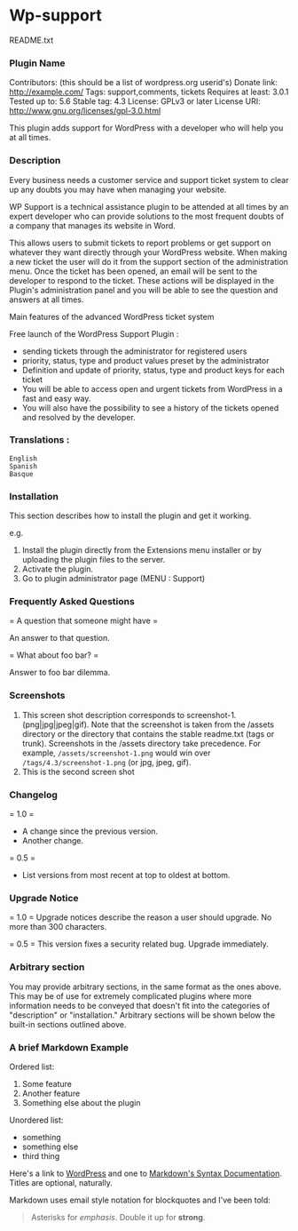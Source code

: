 # Wp-support


README.txt

### Plugin Name

Contributors: (this should be a list of wordpress.org userid's)
Donate link: http://example.com/
Tags: support,comments, tickets
Requires at least: 3.0.1
Tested up to: 5.6
Stable tag: 4.3
License: GPLv3 or later
License URI: http://www.gnu.org/licenses/gpl-3.0.html

This plugin adds support for WordPress with a developer who will help you at all times.

###  Description

Every business needs a customer service and support ticket system to clear up any doubts you may have when managing your website.

WP Support is a technical assistance plugin to be attended at all times by an expert developer who can provide solutions to the most frequent doubts of a company that manages its website in Word.

This allows users to submit tickets to report problems or get support on whatever they want directly through your WordPress website. When making a new ticket the user will do it from the support section of the administration menu. Once the ticket has been opened, an email will be sent to the developer to respond to the ticket. These actions will be displayed in the Plugin's administration panel and you will be able to see the question and answers at all times.

Main features of the advanced WordPress ticket system

Free launch of the WordPress Support Plugin :

* sending tickets through the administrator for registered users
* priority, status, type and product values preset by the administrator
* Definition and update of priority, status, type and product keys for each ticket
* You will be able to access open and urgent tickets from WordPress in a fast and easy way.
* You will also have the possibility to see a history of the tickets opened and resolved by the developer.

### Translations :

    English  
    Spanish 
    Basque 

### Installation

This section describes how to install the plugin and get it working.

e.g.

1. Install the plugin directly from the Extensions menu installer or by uploading the plugin files to the server.
1. Activate the plugin.
1. Go to plugin administrator page (MENU : Support)

###  Frequently Asked Questions

= A question that someone might have =

An answer to that question.

= What about foo bar? =

Answer to foo bar dilemma.

###  Screenshots

1. This screen shot description corresponds to screenshot-1.(png|jpg|jpeg|gif). Note that the screenshot is taken from
the /assets directory or the directory that contains the stable readme.txt (tags or trunk). Screenshots in the /assets
directory take precedence. For example, `/assets/screenshot-1.png` would win over `/tags/4.3/screenshot-1.png`
(or jpg, jpeg, gif).
2. This is the second screen shot

###  Changelog

= 1.0 =
* A change since the previous version.
* Another change.

= 0.5 =
* List versions from most recent at top to oldest at bottom.

### Upgrade Notice

= 1.0 =
Upgrade notices describe the reason a user should upgrade.  No more than 300 characters.

= 0.5 =
This version fixes a security related bug.  Upgrade immediately.

### Arbitrary section

You may provide arbitrary sections, in the same format as the ones above.  This may be of use for extremely complicated
plugins where more information needs to be conveyed that doesn't fit into the categories of "description" or
"installation."  Arbitrary sections will be shown below the built-in sections outlined above.

### A brief Markdown Example

Ordered list:

1. Some feature
1. Another feature
1. Something else about the plugin

Unordered list:

* something
* something else
* third thing

Here's a link to [WordPress](http://wordpress.org/ "Your favorite software") and one to [Markdown's Syntax Documentation][markdown syntax].
Titles are optional, naturally.

[markdown syntax]: http://daringfireball.net/projects/markdown/syntax
            "Markdown is what the parser uses to process much of the readme file"

Markdown uses email style notation for blockquotes and I've been told:
> Asterisks for *emphasis*. Double it up  for **strong**.
